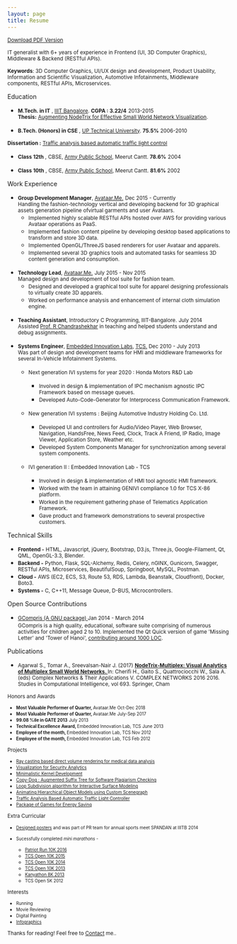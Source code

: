 ```yaml
---
layout: page
title: Resume
---
```


<small>[Download PDF Version](/assets/AmitTomar_Resume2019.pdf)</small>

<small>IT generalist with 6+ years of experience in Frontend (UI, 3D Computer Graphics), Middleware & Backend (RESTful APIs).</small>

<small> <strong>Keywords</strong>: 3D Computer Graphics, UI/UX design and development, Product Usability, Information and Scientific Visualization, Automotive Infotainments, Middleware components, RESTful APIs, Microservices. </small> <br/>

<!-- <i class="fa fa-user fa-lg"></i> About

<small>
Amit Tomar is currently Group Development Manager at <a href="http://www.avataar.me/" target="_blank">Avataar.Me</a>, an augmented reality company, innovating on an immersive fashion mCommerce experience using cutting edge 3D computer vision technologies.
</small>

<small> Earlier he was a masters student at <a href="http://www.iiitb.ac.in/" target='_blank'>IIIT Bangalore</a>, India. He was a member of <a href="http://www.iiitb.ac.in/GVCL/index.html" target='_blank'>Graphic-Visualization-Computing Lab</a> , working under the guidance of <a href="https://www.iiitb.ac.in/faculty_page.php?name=jayasreevalsannair" target='_blank'>Prof. Jaya Sreevalsan-Nair</a> . His work involved modelling and visualizations for small world networks.  <br/> </small>

<small> Before joining masters, he worked at <a href="http://www.tata.in/innovation/articlesinside/TCS-innovation-labs" target='_blank'> Embedded Innovation Labs</a>, Tata Consultancy Services for around two and half years. His work included design and development of UI and middleware frameworks for high end In-Vehicle Infotainment systems.<br/> </small> -->

<i class="fa fa-university fa-lg"></i> Education

* <small><strong>M.Tech. in IT</strong> , <a href="http://www.iiitb.ac.in/" target='_blank'>IIIT Bangalore</a>. <strong>CGPA : 3.22/4</strong></small> <small class='date-duration'> 2013-2015 </small> <br/>
<small> <!-- 2013 - 2015 | --> <strong>Thesis:</strong> <a href="https://www.iiitb.ac.in/GVCL/pubs/2016_AgarwalTomarSreevalsanNair_preprint.pdf" target='_blank'>Augmenting NodeTrix for Effective Small World Network Visualization</a>. </small>

* <small><strong>B.Tech. (Honors) in CSE</strong> , <a href="https://aktu.ac.in/" target='_blank'>UP Technical University</a>. <strong>75.5%</strong> </small><small class='date-duration'> 2006-2010 </small> <br/>
<!-- <small> Computer Science and Engineering. </small> <br/>
 --><small><strong>Dissertation :</strong> <a href="https://sites.google.com/site/tabatlcs/home" target='_blank'> Traffic analysis based automatic traffic light control </a> </small><br/>

 * <small><strong>Class 12th</strong> , CBSE, <a href="http://apsmeerut.com/" target='_blank'>Army Public School</a>,  Meerut Cantt. <strong>78.6%</strong></small> <small class='date-duration'> 2004 </small>

 * <small><strong>Class 10th</strong> , CBSE, <a href="http://apsmeerut.com/" target='_blank'>Army Public School</a>,  Meerut Cantt. <strong>81.6%</strong> </small> <small class='date-duration'> 2002 </small>



<i class="fa fa-briefcase fa-lg"></i> Work Experience


* <small><strong>Group Development Manager</strong>, <a href="http://www.avataar.me/" target="_blank">Avataar.Me.</a></small> <small class='date-duration'> Dec 2015 - Currently</small> <br/>
<small> Handling the fashion-technology vertical and developing backend for 3D graphical assets generation pipeline ofvirtual garments and user Avataars. </small>
	* <small> Implemented highly scalable RESTful APIs hosted over AWS for providing various Avataar operations as PaaS. </small>
    * <small> Implemented fashion content pipeline by developing desktop based applications to transform and store 3D data. </small>
    * <small> Implemented OpenGL/ThreeJS based renderers for user Avataar and apparels. </small>
    * <small> Implemented several 3D graphics tools and automated tasks for seamless 3D content generation and consumption. </small>
<p> </p>



* <small><strong>Technology Lead</strong>, <a href="http://www.avataar.me/" target="_blank">Avataar.Me.</a></small> <small class='date-duration'> July 2015 - Nov 2015</small> <br>
<small> Managed design and development of tool suite for fashion team. </small>
	* <small>Designed and developed a graphical tool suite for apparel designing professionals to virtually create 3D apparels.</small>
	* <small>Worked on performance analysis and enhancement of internal cloth simulation engine. </small>

<p> </p>

* <small><strong>Teaching Assistant</strong>, Introductory C Programming, IIIT-Bangalore.</small> <small class='date-duration'> July 2014</small> <br/>
<small> Assisted <a href="https://www.iiitb.ac.in/faculty_page.php?name=chandrashekarramanathan" target='_blank'> Prof. R Chandrashekhar</a> in teaching and helped students understand and debug assignments. </small>

* <small><strong>Systems Engineer</strong>, <a href="http://www.tata.in/innovation/articlesinside/TCS-innovation-labs" target='_blank'> Embedded Innovation Labs</a>, <a href="http://www.tcs.com" target='_blank'> TCS.</a> </small><small class='date-duration'> Dec 2010 - July 2013</small> <br/>
<small> Was part of design and development teams for HMI and middleware frameworks for several In-Vehicle Infotainment Systems. </small>

	* <small>Next generation IVI systems for year 2020 : Honda Motors R&D Lab</small>
		* <small>Involved in design & implementation of IPC mechanism agnostic IPC Framework based on message queues.</small>
		* <small>Developed Auto-Code-Generator for Interprocess Communication Framework.</small>

	* <small>New generation IVI systems : Beijing Automotive Industry Holding Co. Ltd.</small>
		* <small>Developed UI and controllers for Audio/Video Player, Web Browser, Navigation, HandsFree, News Feed, Clock, Track A Friend, IP Radio, Image Viewer, Application Store, Weather etc.</small>
		* <small>Developed System Components Manager for synchronization among several system components.</small>

	* <small>IVI generation II : Embedded Innovation Lab - TCS</small>
		* <small>Involved in design & implementation of HMI tool agnostic HMI framework.</small>
		* <small>Worked with the team in attaining GENIVI compliance 1.0 for TCS X-86 platform.</small>
		* <small>Worked in the requirement gathering phase of Telematics Application Framework.</small>
		* <small>Gave product and framework demonstrations to several prospective customers.</small>

<i class="fa fa-code fa-lg"></i> Technical Skills

* <strong><small>Frontend -</small> </strong> <small> HTML, Javascript, jQuery, Bootstrap, D3.js, Three.js, Google-Filament, Qt, QML, OpenGL-3.3, Blender. </small> <br/>
* <strong><small>Backend -</small> </strong> <small> Python, Flask, SQL-Alchemy, Redis, Celery, nGINX, Gunicorn, Swagger, RESTful APIs, Microservices, BeautifulSoup, Springboot, MySQL, Postman. </small> <br/>
* <strong><small>Cloud -</small> </strong> <small> AWS (EC2, ECS, S3, Route 53, RDS, Lambda, Beanstalk, Cloudfront), Docker, Boto3. </small> <br/>
* <strong><small>Systems -</small> </strong> <small> C, C++11, Message Queue, D-BUS, Microcontrollers. </small> <br/>

<!-- * <strong><small>Expertise -</small> </strong> <small> Rapid product prototyping, Product UI/UX design and development. </small> <br/>
* <strong><small>Intermediate -</small> </strong> <small> C, C++11, Qt-5.0, QML, OpenGl 3.3, ThreeJS, Python 2.7, Flask, Amazon Web Services (AWS), SQL-Alchemy, RESTful APIs, Product performance analysis. </small> <br/>
* <strong><small>Introduction -</small> </strong> <small> HTML, JavaScript, D3.js, Bootstrap, Micro-Controllers, Linux, POSIX Message queues, D-Bus. </small> <br/> -->


<i class="fa fa-code-fork fa-lg"></i> Open Source Contributions

* <small> <a href="http://gcompris.net/index-en.html" target='_blank'> GCompris (A GNU package) </a>  </small>  <small class='date-duration'> Jan 2014 - March 2014 </small> <br/>
<small>GCompris is a high quality, educational, software suite comprising of numerous activities for children aged 2 to 10. Implemented the Qt Quick version of game 'Missing Letter' and 'Tower of Hanoi', <a href='https://github.com/bdoin/GCompris-qt/graphs/contributors' target='_blank'>contributing around 1000 LOC</a>.</small>

<i class="fa fa-book fa-lg"></i> Publications

* <small>Agarwal S., Tomar A., Sreevalsan-Nair J. (2017) <strong> <a href="https://link.springer.com/chapter/10.1007/978-3-319-50901-3_46" target='_blank'> NodeTrix-Multiplex: Visual Analytics of Multiplex Small World Networks. </a></strong> In: Cherifi H., Gaito S., Quattrociocchi W., Sala A. (eds) Complex Networks & Their Applications V. COMPLEX NETWORKS 2016 2016. Studies in Computational Intelligence, vol 693. Springer, Cham <br/>

<i class="fa fa-trophy fa-lg"></i> Honors and Awards

* <small><strong>Most Valuable Performer of Quarter, </strong>Avataar.Me</small>  <small class='date-duration'> Oct-Dec 2018 </small>
* <small><strong>Most Valuable Performer of Quarter, </strong>Avataar.Me</small>  <small class='date-duration'> July-Sep 2017 </small>
* <small><strong>99.08 %ile in GATE 2013</strong></small> <small class='date-duration'> July 2013 </small>
* <small><strong>Technical Excellence Award, </strong>Embedded Innovation Lab, TCS</small>  <small class='date-duration'> June 2013 </small>
* <small><strong>Employee of the month, </strong> Embedded Innovation Lab, TCS </small><small class='date-duration'> Nov 2012 </small>
* <small><strong>Employee of the month, </strong> Embedded Innovation Lab, TCS </small><small class='date-duration'> Feb 2012 </small>

<i class="fa fa-users fa-lg"></i> Projects

* <small>[Ray casting based direct volume rendering for medical data analysis](/projects/#volRendering)</small>
* <small>[Visualization for Security Analytics](/projects/#emc)</small>
* <small>[Minimalistic Kernel Development](/projects/#kernel)</small>
* <small>[Copy-Dog : Augmented Suffix Tree for Software Plagiarism Checking](/projects/#copyDog)</small>
* <small>[Loop Subdivision algorithm for Interactive Surface Modeling](/projects/#loop)</small>
* <small>[Animating Hierarchical Object Models using Custom Scenegraph](/projects/#sceneGraph)</small>
* <small>[Traffic Analysis Based Automatic Traffic Light Controller ](/projects/#tabatlc)</small>
* <small>[Package of Games for Energy Saving](/projects/#hobby)</small>

<i id='extraCurricular' class="fa fa-futbol-o fa-lg"></i> Extra Curricular

* <small><a href='https://www.behance.net/gallery/14363073/IIITB-Spandan-2014' target='_blank'>Designed posters</a> and was part of PR team for annual sports meet SPANDAN at IIITB</small> <small class='date-duration'> 2014 </small>
* <small>Sucessfully completed <em>mini marathons</em> - </small>


	* <a href='https://www.sportzify.com/city/Bengaluru/2FF574FTXh' target='_blank'><small>Patriot Run 10K 2016</small></a>
    * <a href='http://www.timingindia.com/beta/my-result-details/MTYxODM6dGltaW5nX3IxNTA1X2JlbncxMGtfb3Blbl8xMGs=#head' target='_blank'><small>TCS Open 10K 2015</small></a>
	* <a href='http://www.timingindia.com/beta/my-result-details/MTU0MTQ6dGltaW5nX3IxNDA1X2JlbncxMGtfZWxpdGU=#head' target='_blank'><small>TCS Open 10K 2014</small></a>
	* <a href='http://www.timingindia.com/beta/my-result-details/MTIwNDE6dGltaW5nX3IxMzA1X2JlbncxMGtfbmlrZV9mYWNlX29mZl9fbWVu#head' target='_blank'><small>TCS Open 10K 2013</small></a>
	* <a href='http://ifim.edu.in/kanyathon/' target='_blank'><small>Kanyathon 8K 2013</small></a>
	* <small>TCS Open 5K 2012</small>

<i class="fa fa-thumbs-up fa-lg"></i> Interests

* <small> Running </small>
* <small> Movie Reviewing </small>
* <small> Digital Painting </small>
* <small> <a href='http://www.behance.net/amitTomar' target='_blank'>Infographics</a></small>

Thanks for reading! Feel free to [Contact](/contact) me..
